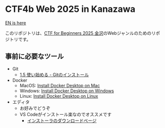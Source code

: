 # CTF4b Web 2025 in Kanazawa
[EN is here](./README-en.md)

このリポジトリは、[CTF for Beginners 2025 金沢](https://www.seccon.jp/13/seccon_beginners/kanazawa.html)のWebジャンルのためのリポジトリです。

## 事前に必要なツール
- Git
  - [1.5 使い始める - Gitのインストール](https://git-scm.com/book/ja/v2/%E4%BD%BF%E3%81%84%E5%A7%8B%E3%82%81%E3%82%8B-Git%E3%81%AE%E3%82%A4%E3%83%B3%E3%82%B9%E3%83%88%E3%83%BC%E3%83%AB)
- Docker
  - MacOS: [Install Docker Desktop on Mac](https://docs.docker.com/desktop/setup/install/mac-install/)
  - Windows: [Install Docker Desktop on Windows](https://docs.docker.com/desktop/setup/install/windows-install/)
  - Linux: [Install Docker Desktop on Linux](https://docs.docker.com/desktop/setup/install/linux/)
- エディタ
  - お好みでどうぞ
  - VS Codeがインストール楽なのでオススメです
    - [インストーラのダウンロードページ](https://code.visualstudio.com/download)


